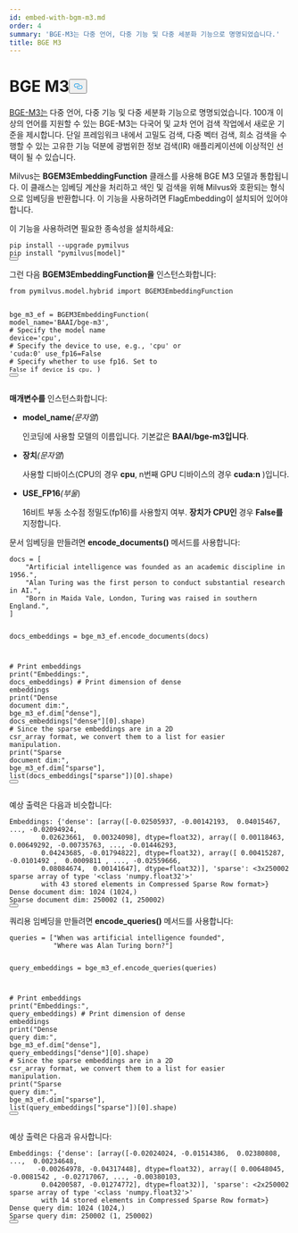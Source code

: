 ```yaml
---
id: embed-with-bgm-m3.md
order: 4
summary: 'BGE-M3는 다중 언어, 다중 기능 및 다중 세분화 기능으로 명명되었습니다.'
title: BGE M3
---
```

<h1 id="BGE-M3" class="common-anchor-header">BGE M3<button data-href="#BGE-M3" class="anchor-icon" translate="no">
      <svg translate="no"
        aria-hidden="true"
        focusable="false"
        height="20"
        version="1.1"
        viewBox="0 0 16 16"
        width="16"
      >
        <path
          fill="#0092E4"
          fill-rule="evenodd"
          d="M4 9h1v1H4c-1.5 0-3-1.69-3-3.5S2.55 3 4 3h4c1.45 0 3 1.69 3 3.5 0 1.41-.91 2.72-2 3.25V8.59c.58-.45 1-1.27 1-2.09C10 5.22 8.98 4 8 4H4c-.98 0-2 1.22-2 2.5S3 9 4 9zm9-3h-1v1h1c1 0 2 1.22 2 2.5S13.98 12 13 12H9c-.98 0-2-1.22-2-2.5 0-.83.42-1.64 1-2.09V6.25c-1.09.53-2 1.84-2 3.25C6 11.31 7.55 13 9 13h4c1.45 0 3-1.69 3-3.5S14.5 6 13 6z"
        ></path>
      </svg>
    </button></h1><p><a href="https://arxiv.org/abs/2402.03216">BGE-M3는</a> 다중 언어, 다중 기능 및 다중 세분화 기능으로 명명되었습니다. 100개 이상의 언어를 지원할 수 있는 BGE-M3는 다국어 및 교차 언어 검색 작업에서 새로운 기준을 제시합니다. 단일 프레임워크 내에서 고밀도 검색, 다중 벡터 검색, 희소 검색을 수행할 수 있는 고유한 기능 덕분에 광범위한 정보 검색(IR) 애플리케이션에 이상적인 선택이 될 수 있습니다.</p>
<p>Milvus는 <strong>BGEM3EmbeddingFunction</strong> 클래스를 사용해 BGE M3 모델과 통합됩니다. 이 클래스는 임베딩 계산을 처리하고 색인 및 검색을 위해 Milvus와 호환되는 형식으로 임베딩을 반환합니다. 이 기능을 사용하려면 FlagEmbedding이 설치되어 있어야 합니다.</p>
<p>이 기능을 사용하려면 필요한 종속성을 설치하세요:</p>
<pre><code translate="no" class="language-bash">pip install --upgrade pymilvus
pip install <span class="hljs-string">&quot;pymilvus[model]&quot;</span>
<button class="copy-code-btn"></button></code></pre>
<p>그런 다음 <strong>BGEM3EmbeddingFunction을</strong> 인스턴스화합니다:</p>
<pre><code translate="no" class="language-python"><span class="hljs-keyword">from</span> pymilvus.model.hybrid <span class="hljs-keyword">import</span> BGEM3EmbeddingFunction

bge_m3_ef = BGEM3EmbeddingFunction(
    model_name=<span class="hljs-string">&#x27;BAAI/bge-m3&#x27;</span>, <span class="hljs-comment"># Specify the model name</span>
    device=<span class="hljs-string">&#x27;cpu&#x27;</span>, <span class="hljs-comment"># Specify the device to use, e.g., &#x27;cpu&#x27; or &#x27;cuda:0&#x27;</span>
    use_fp16=<span class="hljs-literal">False</span> <span class="hljs-comment"># Specify whether to use fp16. Set to `False` if `device` is `cpu`.</span>
)
<button class="copy-code-btn"></button></code></pre>
<p><strong>매개변수를</strong> 인스턴스화합니다:</p>
<ul>
<li><p><strong>model_name</strong><em>(문자열</em>)</p>
<p>인코딩에 사용할 모델의 이름입니다. 기본값은 <strong>BAAI/bge-m3입니다</strong>.</p></li>
<li><p><strong>장치</strong><em>(문자열</em>)</p>
<p>사용할 디바이스(CPU의 경우 <strong>cpu</strong>, n번째 GPU 디바이스의 경우 <strong>cuda:n</strong> )입니다.</p></li>
<li><p><strong>USE_FP16</strong><em>(부울</em>)</p>
<p>16비트 부동 소수점 정밀도(fp16)를 사용할지 여부. <strong>장치가</strong> <strong>CPU인</strong> 경우 <strong>False를</strong> 지정합니다.</p></li>
</ul>
<p>문서 임베딩을 만들려면 <strong>encode_documents()</strong> 메서드를 사용합니다:</p>
<pre><code translate="no" class="language-python">docs = [
    <span class="hljs-string">&quot;Artificial intelligence was founded as an academic discipline in 1956.&quot;</span>,
    <span class="hljs-string">&quot;Alan Turing was the first person to conduct substantial research in AI.&quot;</span>,
    <span class="hljs-string">&quot;Born in Maida Vale, London, Turing was raised in southern England.&quot;</span>,
]

docs_embeddings = bge_m3_ef.encode_documents(docs)

<span class="hljs-comment"># Print embeddings</span>
<span class="hljs-built_in">print</span>(<span class="hljs-string">&quot;Embeddings:&quot;</span>, docs_embeddings)
<span class="hljs-comment"># Print dimension of dense embeddings</span>
<span class="hljs-built_in">print</span>(<span class="hljs-string">&quot;Dense document dim:&quot;</span>, bge_m3_ef.dim[<span class="hljs-string">&quot;dense&quot;</span>], docs_embeddings[<span class="hljs-string">&quot;dense&quot;</span>][<span class="hljs-number">0</span>].shape)
<span class="hljs-comment"># Since the sparse embeddings are in a 2D csr_array format, we convert them to a list for easier manipulation.</span>
<span class="hljs-built_in">print</span>(<span class="hljs-string">&quot;Sparse document dim:&quot;</span>, bge_m3_ef.dim[<span class="hljs-string">&quot;sparse&quot;</span>], <span class="hljs-built_in">list</span>(docs_embeddings[<span class="hljs-string">&quot;sparse&quot;</span>])[<span class="hljs-number">0</span>].shape)
<button class="copy-code-btn"></button></code></pre>
<p>예상 출력은 다음과 비슷합니다:</p>
<pre><code translate="no" class="language-python">Embeddings: {<span class="hljs-string">&#x27;dense&#x27;</span>: [array([-<span class="hljs-number">0.02505937</span>, -<span class="hljs-number">0.00142193</span>,  <span class="hljs-number">0.04015467</span>, ..., -<span class="hljs-number">0.02094924</span>,
        <span class="hljs-number">0.02623661</span>,  <span class="hljs-number">0.00324098</span>], dtype=float32), array([ <span class="hljs-number">0.00118463</span>,  <span class="hljs-number">0.00649292</span>, -<span class="hljs-number">0.00735763</span>, ..., -<span class="hljs-number">0.01446293</span>,
        <span class="hljs-number">0.04243685</span>, -<span class="hljs-number">0.01794822</span>], dtype=float32), array([ <span class="hljs-number">0.00415287</span>, -<span class="hljs-number">0.0101492</span> ,  <span class="hljs-number">0.0009811</span> , ..., -<span class="hljs-number">0.02559666</span>,
        <span class="hljs-number">0.08084674</span>,  <span class="hljs-number">0.00141647</span>], dtype=float32)], <span class="hljs-string">&#x27;sparse&#x27;</span>: &lt;3x250002 sparse array of <span class="hljs-built_in">type</span> <span class="hljs-string">&#x27;&lt;class &#x27;</span>numpy.float32<span class="hljs-string">&#x27;&gt;&#x27;</span>
        <span class="hljs-keyword">with</span> <span class="hljs-number">43</span> stored elements <span class="hljs-keyword">in</span> Compressed Sparse Row <span class="hljs-built_in">format</span>&gt;}
Dense document dim: <span class="hljs-number">1024</span> (<span class="hljs-number">1024</span>,)
Sparse document dim: <span class="hljs-number">250002</span> (<span class="hljs-number">1</span>, <span class="hljs-number">250002</span>)
<button class="copy-code-btn"></button></code></pre>
<p>쿼리용 임베딩을 만들려면 <strong>encode_queries()</strong> 메서드를 사용합니다:</p>
<pre><code translate="no" class="language-python">queries = [<span class="hljs-string">&quot;When was artificial intelligence founded&quot;</span>, 
           <span class="hljs-string">&quot;Where was Alan Turing born?&quot;</span>]

query_embeddings = bge_m3_ef.encode_queries(queries)

<span class="hljs-comment"># Print embeddings</span>
<span class="hljs-built_in">print</span>(<span class="hljs-string">&quot;Embeddings:&quot;</span>, query_embeddings)
<span class="hljs-comment"># Print dimension of dense embeddings</span>
<span class="hljs-built_in">print</span>(<span class="hljs-string">&quot;Dense query dim:&quot;</span>, bge_m3_ef.dim[<span class="hljs-string">&quot;dense&quot;</span>], query_embeddings[<span class="hljs-string">&quot;dense&quot;</span>][<span class="hljs-number">0</span>].shape)
<span class="hljs-comment"># Since the sparse embeddings are in a 2D csr_array format, we convert them to a list for easier manipulation.</span>
<span class="hljs-built_in">print</span>(<span class="hljs-string">&quot;Sparse query dim:&quot;</span>, bge_m3_ef.dim[<span class="hljs-string">&quot;sparse&quot;</span>], <span class="hljs-built_in">list</span>(query_embeddings[<span class="hljs-string">&quot;sparse&quot;</span>])[<span class="hljs-number">0</span>].shape)
<button class="copy-code-btn"></button></code></pre>
<p>예상 출력은 다음과 유사합니다:</p>
<pre><code translate="no" class="language-python">Embeddings: {<span class="hljs-string">&#x27;dense&#x27;</span>: [array([-<span class="hljs-number">0.02024024</span>, -<span class="hljs-number">0.01514386</span>,  <span class="hljs-number">0.02380808</span>, ...,  <span class="hljs-number">0.00234648</span>,
       -<span class="hljs-number">0.00264978</span>, -<span class="hljs-number">0.04317448</span>], dtype=float32), array([ <span class="hljs-number">0.00648045</span>, -<span class="hljs-number">0.0081542</span> , -<span class="hljs-number">0.02717067</span>, ..., -<span class="hljs-number">0.00380103</span>,
        <span class="hljs-number">0.04200587</span>, -<span class="hljs-number">0.01274772</span>], dtype=float32)], <span class="hljs-string">&#x27;sparse&#x27;</span>: &lt;2x250002 sparse array of <span class="hljs-built_in">type</span> <span class="hljs-string">&#x27;&lt;class &#x27;</span>numpy.float32<span class="hljs-string">&#x27;&gt;&#x27;</span>
        <span class="hljs-keyword">with</span> <span class="hljs-number">14</span> stored elements <span class="hljs-keyword">in</span> Compressed Sparse Row <span class="hljs-built_in">format</span>&gt;}
Dense query dim: <span class="hljs-number">1024</span> (<span class="hljs-number">1024</span>,)
Sparse query dim: <span class="hljs-number">250002</span> (<span class="hljs-number">1</span>, <span class="hljs-number">250002</span>)
<button class="copy-code-btn"></button></code></pre>
